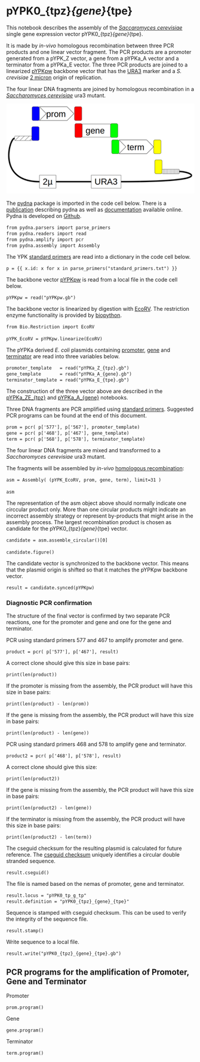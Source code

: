 # pYPK0_{tpz}_{gene}_{tpe}

This notebook describes the assembly of the [_Saccaromyces cerevisiae_](www.yeastgenome.org)
single gene expression vector pYPK0_{tpz}_{gene}_{tpe}.

It is made by _in-vivo_ homologous recombination between three PCR products and one linear vector fragment.
The PCR products are a promoter generated from a pYPK_Z vector, a gene from a pYPKa_A vector and 
a terminator from a pYPKa_E vector. The three PCR products are joined to
a linearized [pYPKpw](https://github.com/BjornFJohansson/ypk-xylose-pathways/blob/master/pYPKpw.gb) 
backbone vector that has the [URA3](http://www.yeastgenome.org/locus/S000000747/overview) 
marker and a _S. crevisiae_ [2 micron](http://blog.addgene.org/plasmids-101-yeast-vectors) origin of replication. 

The four linear DNA fragments are joined by homologous recombination in a 
[_Saccharomyces cerevisiae_](http://wiki.yeastgenome.org/index.php/Commonly_used_strains) ura3 mutant.

![pYPK0_promoter_gene_terminator](tp_g_tp.png "pYPK0_promoter_gene_terminator")

The [pydna](https://pypi.python.org/pypi/pydna/) package is imported in the code cell below. 
There is a [publication](http://www.biomedcentral.com/1471-2105/16/142) describing pydna as well as
[documentation](http://pydna.readthedocs.org/en/latest/) available online. 
Pydna is developed on [Github](https://github.com/BjornFJohansson/pydna). 

    from pydna.parsers import parse_primers
    from pydna.readers import read
    from pydna.amplify import pcr
    from pydna.assembly import Assembly

The YPK [standard primers](standard_primers.txt) are read into a dictionary in the code cell below.

	p = {{ x.id: x for x in parse_primers("standard_primers.txt") }}

The backbone vector [pYPKpw](pYPKpw.gb) is read from a local file in the code cell below.

	pYPKpw = read("pYPKpw.gb")

The backbone vector is linearized by digestion with [EcoRV](http://rebase.neb.com/rebase/enz/EcoRV.html).
The restriction enzyme functionality is provided by [biopython](http://biopython.org).

	from Bio.Restriction import EcoRV

	pYPK_EcoRV = pYPKpw.linearize(EcoRV)

The pYPKa derived _E. coli_ plasmids containing [promoter](pYPKa_Z_{tpz}.gb), [gene](pYPKa_A_{gene}.gb) and [terminator](pYPKa_E_{tpe}.gb)
are read into three variables below.

	promoter_template   = read("pYPKa_Z_{tpz}.gb")
	gene_template       = read("pYPKa_A_{gene}.gb")
	terminator_template = read("pYPKa_E_{tpe}.gb")

The construction of the three vector above are described in the [pYPKa_ZE_{tpz}](pYPKa_ZE_{tpz}.ipynb) and [pYPKa_A_{gene}](pYPKa_A_{gene}.ipynb) notebooks.

Three DNA fragments are PCR amplified using [standard primers](standard_primers.txt). Suggested PCR programs can be found at the end of this document.

	prom = pcr( p['577'], p['567'], promoter_template)
	gene = pcr( p['468'], p['467'], gene_template)
	term = pcr( p['568'], p['578'], terminator_template)

The four linear DNA fragments are mixed and transformed
to a _Saccharomyces cerevisiae_ ura3 mutant.

The fragments will be assembled by _in-vivo_ [homologous recombination](http://www.ncbi.nlm.nih.gov/pubmed/2828185):

	asm = Assembly( (pYPK_EcoRV, prom, gene, term), limit=31 )

	asm

The representation of the asm object above should normally indicate one circcular product only.
More than one circular products might indicate an incorrect assembly strategy or represent
by-products that might arise in the assembly process.
The largest recombination product is chosen as candidate for the pYPK0_{tpz}_{gene}_{tpe} vector.

	candidate = asm.assemble_circular()[0]

	candidate.figure()

The candidate vector is synchronized to the backbone vector. This means that
the plasmid origin is shifted so that it matches the pYPKpw backbone vector.

	result = candidate.synced(pYPKpw)

### Diagnostic PCR confirmation

The structure of the final vector is confirmed by two
separate PCR reactions, one for the promoter and gene and
one for the gene and terminator.

PCR using standard primers 577 and 467 to amplify promoter and gene.

	product = pcr( p['577'], p['467'], result)

A correct clone should give this size in base pairs:

	print(len(product))

If the promoter is missing from the assembly, the PCR product will have this size in base pairs:

	print(len(product) - len(prom))

If the gene is missing from the assembly, the PCR product will have this size in base pairs:

	print(len(product) - len(gene))

PCR using standard primers 468 and 578 to amplify gene and terminator.

	product2 = pcr( p['468'], p['578'], result)

A correct clone should give this size:

	print(len(product2))

If the gene is missing from the assembly, the PCR product will have this size in base pairs:

	print(len(product2) - len(gene))

If the terminator is missing from the assembly, the PCR product will have this size in base pairs:

	print(len(product2) - len(term))

The cseguid checksum for the resulting plasmid is calculated for future reference.
The [cseguid checksum](http://pydna.readthedocs.org/en/latest/pydna.html#pydna.utils.cseguid) 
uniquely identifies a circular double stranded sequence.

	result.cseguid()

The file is named based on the nemas of promoter, gene and terminator.

	result.locus = "pYPK0_tp_g_tp"
	result.definition = "pYPK0_{tpz}_{gene}_{tpe}"

Sequence is stamped with cseguid checksum. This can be used to verify the 
integrity of the sequence file.

	result.stamp()

Write sequence to a local file.

	result.write("pYPK0_{tpz}_{gene}_{tpe}.gb")

## PCR programs for the amplification of Promoter, Gene and Terminator

Promoter

	prom.program()

Gene

	gene.program()

Terminator

	term.program()
